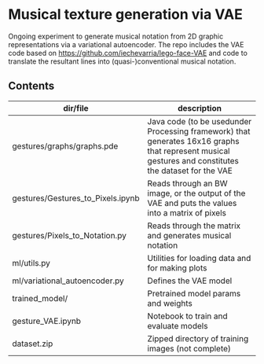 # Musical texture generation via VAE

Ongoing experiment to generate musical notation from 2D graphic representations via a variational autoencoder. The repo includes the VAE code based on https://github.com/iechevarria/lego-face-VAE and code to translate the resultant lines into (quasi-)conventional musical notation.

## Contents

| dir/file  | description |
| ------------- | ------------- |
| gestures/graphs/graphs.pde | Java code (to be usedunder Processing framework) that generates 16x16 graphs that represent musical gestures and constitutes the dataset for the VAE | 
| gestures/Gestures_to_Pixels.ipynb	| Reads through an BW image, or the output of the VAE and puts the values into a matrix of pixels |
| gestures/Pixels_to_Notation.py	| Reads through the matrix and generates musical notation |
| ml/utils.py	  | Utilities for loading data and for making plots |
| ml/variational_autoencoder.py	  | Defines the VAE model |
| trained_model/ | Pretrained model params and weights |
| gesture_VAE.ipynb	| Notebook to train and evaluate models |
| dataset.zip	| Zipped directory of training images (not complete) |
